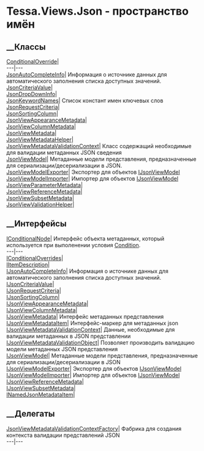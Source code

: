 # Tessa.Views.Json - пространство имён
## __Классы
[ConditionalOverride](T_Tessa_Views_Json_ConditionalOverride.htm)|  
---|---  
[JsonAutoCompleteInfo](T_Tessa_Views_Json_JsonAutoCompleteInfo.htm)|
Информация о источнике данных для автоматического заполнения списка доступных
значений.  
[JsonCriteriaValue](T_Tessa_Views_Json_JsonCriteriaValue.htm)|  
[JsonDropDownInfo](T_Tessa_Views_Json_JsonDropDownInfo.htm)|  
[JsonKeywordNames](T_Tessa_Views_Json_JsonKeywordNames.htm)|  Список констант
имен ключевых слов  
[JsonRequestCriteria](T_Tessa_Views_Json_JsonRequestCriteria.htm)|  
[JsonSortingColumn](T_Tessa_Views_Json_JsonSortingColumn.htm)|  
[JsonViewAppearanceMetadata](T_Tessa_Views_Json_JsonViewAppearanceMetadata.htm)|  
[JsonViewColumnMetadata](T_Tessa_Views_Json_JsonViewColumnMetadata.htm)|  
[JsonViewMetadata](T_Tessa_Views_Json_JsonViewMetadata.htm)|  
[JsonViewMetadataHelper](T_Tessa_Views_Json_JsonViewMetadataHelper.htm)|  
[JsonViewMetadataValidationContext](T_Tessa_Views_Json_JsonViewMetadataValidationContext.htm)|
Класс содержащий необходимые для валидации метаданных JSON сведения  
[JsonViewModel](T_Tessa_Views_Json_JsonViewModel.htm)|  Метаданные модели
представления, предназначенные для сериализации/десериализации в JSON.  
[JsonViewModelExporter](T_Tessa_Views_Json_JsonViewModelExporter.htm)|
Экспортер для объектов [IJsonViewModel](T_Tessa_Views_Json_IJsonViewModel.htm)  
[JsonViewModelImporter](T_Tessa_Views_Json_JsonViewModelImporter.htm)|
Импортер для объектов [IJsonViewModel](T_Tessa_Views_Json_IJsonViewModel.htm)  
[JsonViewParameterMetadata](T_Tessa_Views_Json_JsonViewParameterMetadata.htm)|  
[JsonViewReferenceMetadata](T_Tessa_Views_Json_JsonViewReferenceMetadata.htm)|  
[JsonViewSubsetMetadata](T_Tessa_Views_Json_JsonViewSubsetMetadata.htm)|  
[JsonViewValidationHelper](T_Tessa_Views_Json_JsonViewValidationHelper.htm)|  
## __Интерфейсы
[IConditionalNode](T_Tessa_Views_Json_IConditionalNode.htm)|  Интерфейс
объекта метаданных, который используется при выполенении условия
[Condition](P_Tessa_Views_Json_IConditionalNode_Condition.htm).  
---|---  
[IConditionalOverrides](T_Tessa_Views_Json_IConditionalOverrides.htm)|  
[IItemDescription](T_Tessa_Views_Json_IItemDescription.htm)|  
[IJsonAutoCompleteInfo](T_Tessa_Views_Json_IJsonAutoCompleteInfo.htm)|
Информация о источнике данных для автоматического заполнения списка доступных
значений.  
[IJsonCriteriaValue](T_Tessa_Views_Json_IJsonCriteriaValue.htm)|  
[IJsonRequestCriteria](T_Tessa_Views_Json_IJsonRequestCriteria.htm)|  
[IJsonSortingColumn](T_Tessa_Views_Json_IJsonSortingColumn.htm)|  
[IJsonViewAppearanceMetadata](T_Tessa_Views_Json_IJsonViewAppearanceMetadata.htm)|  
[IJsonViewColumnMetadata](T_Tessa_Views_Json_IJsonViewColumnMetadata.htm)|  
[IJsonViewMetadata](T_Tessa_Views_Json_IJsonViewMetadata.htm)|  Интерфейс
метаданных представления  
[IJsonViewMetadataItem](T_Tessa_Views_Json_IJsonViewMetadataItem.htm)|
Интерфейс-маркер для метаданных json  
[IJsonViewMetadataValidationContext](T_Tessa_Views_Json_IJsonViewMetadataValidationContext.htm)|
Данные, необходимые для валидации метаданных в JSON представлении  
[IJsonViewMetadataValidationObject](T_Tessa_Views_Json_IJsonViewMetadataValidationObject.htm)|
Позволяет производить валидацию модели метаданных JSON представления  
[IJsonViewModel](T_Tessa_Views_Json_IJsonViewModel.htm)|  Метаданные модели
представления, предназначенные для сериализации/десериализации в JSON  
[IJsonViewModelExporter](T_Tessa_Views_Json_IJsonViewModelExporter.htm)|
Экспортер для объектов [IJsonViewModel](T_Tessa_Views_Json_IJsonViewModel.htm)  
[IJsonViewModelImporter](T_Tessa_Views_Json_IJsonViewModelImporter.htm)|
Импортер для объектов [IJsonViewModel](T_Tessa_Views_Json_IJsonViewModel.htm)  
[IJsonViewReferenceMetadata](T_Tessa_Views_Json_IJsonViewReferenceMetadata.htm)|  
[IJsonViewSubsetMetadata](T_Tessa_Views_Json_IJsonViewSubsetMetadata.htm)|  
[INamedJsonMetadataItem](T_Tessa_Views_Json_INamedJsonMetadataItem.htm)|  
## __Делегаты
[JsonViewMetadataValidationContextFactory](T_Tessa_Views_Json_JsonViewMetadataValidationContextFactory.htm)|
Фабрика для создания контекста валидации представлений JSON  
---|---
